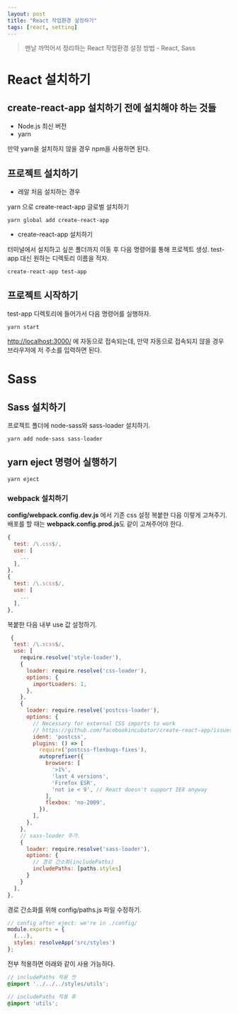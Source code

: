 ```yaml
---
layout: post
title: "React 작업환경 설정하기"
tags: [react, setting]
---
```

> 맨날 까먹어서 정리하는 React 작업환경 설정 방법 - React, Sass

# React 설치하기
## create-react-app 설치하기 전에 설치해야 하는 것들
* Node.js 최신 버전
* yarn

만약 yarn을 설치하지 않을 경우 npm을 사용하면 된다.

## 프로젝트 설치하기
* 레알 처음 설치하는 경우

yarn 으로 create-react-app 글로벌 설치하기

```
yarn global add create-react-app
```

* create-react-app 설치하기

터미널에서 설치하고 싶은 폴더까지 이동 후 다음 명령어를 통해 프로젝트 생성. test-app 대신 원하는 디렉토리 이름을 적자.

```
create-react-app test-app
```

## 프로젝트 시작하기
test-app 디렉토리에 들어가서 다음 명령어를 실행하자. 

```
yarn start
```

<http://localhost:3000/> 에 자동으로 접속되는데, 만약 자동으로 접속되지 않을 경우 브라우저에 저 주소를 입력하면 된다.

# Sass
## Sass 설치하기
프로젝트 폴더에 node-sass와 sass-loader 설치하기.

```
yarn add node-sass sass-loader
```

## yarn eject 명령어 실행하기

```
yarn eject
```

### webpack 설치하기
**config/webpack.config.dev.js** 에서 기존 css 설정 복붙한 다음 이렇게 고쳐주기.
배포를 할 때는 **webpack.config.prod.js**도 같이 고쳐주어야 한다.

```js
{
  test: /\.css$/,
  use: [
    ...
  ],
},
{
  test: /\.scss$/,
  use: [
    ...
  ],
},
```

복붙한 다음 내부 use 값 설정하기.

```js
 {
  test: /\.scss$/,
  use: [
    require.resolve('style-loader'),
    {
      loader: require.resolve('css-loader'),
      options: {
        importLoaders: 1,
      },
    },
    {
      loader: require.resolve('postcss-loader'),
      options: {
        // Necessary for external CSS imports to work
        // https://github.com/facebookincubator/create-react-app/issues/2677
        ident: 'postcss',
        plugins: () => [
          require('postcss-flexbugs-fixes'),
          autoprefixer({
            browsers: [
              '>1%',
              'last 4 versions',
              'Firefox ESR',
              'not ie < 9', // React doesn't support IE8 anyway
            ],
            flexbox: 'no-2009',
          }),
        ],
      },
    },
    // sass-loader 추가.
    {
      loader: require.resolve('sass-loader'),
      options: {
        // 경로 간소화(includePaths)
        includePaths: [paths.styles]
      }
    }
  ],
},
```

경로 간소화를 위해 config/paths.js 파일 수정하기.

```js
// config after eject: we're in ./config/
module.exports = {
  (...),
  styles: resolveApp('src/styles')
};
```

전부 적용하면 아래와 같이 사용 가능하다.
```scss
// includePaths 적용 전
@import '../../../styles/utils';

// includePaths 적용 후
@import 'utils';
```